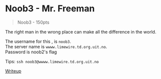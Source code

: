 # Noob3 - Mr. Freeman
>    Noob3 - 150pts

The right man in the wrong place can make all the difference in the world.


The username for this , is `noob3`.  
The server name is `wwww.limewire.td.org.uit.no`.  
Password is noob2's flag

Tips:
`ssh noob3@wwww.limewire.td.org.uit.no`

[Writeup](./writeup/writeup.md)